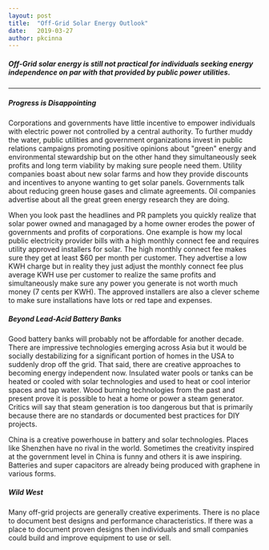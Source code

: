 ```yaml
---
layout: post
title:  "Off-Grid Solar Energy Outlook"
date:   2019-03-27
author: pkcinna
---
```


##### Off-Grid solar energy is still not practical for individuals seeking energy independence on par with that provided by public power utilities.

- - -

##### Progress is Disappointing
Corporations and governments have little incentive to empower individuals with electric power not controlled by a central authority.  To further muddy the water, public utilities and government organizations invest in public relations campaigns promoting positive opinions about "green" energy and environmental stewardship but on the other hand they simultaneously seek profits and long term viability by making sure people need them.  Utility companies boast about new solar farms and how they provide discounts and incentives to anyone wanting to get solar panels. Governments talk about reducing green house gases and climate agreements.  Oil companies advertise about all the great green energy research they are doing. 

When you look past the headlines and PR pamplets you quickly realize that solar power owned and managaged by a home owner erodes the power of governments and profits of corporations.  One example is how my local public electricity provider bills with a high monthly connect fee and requires utility approved installers for solar.  The high monthly connect fee makes sure they get at least $60 per month per customer.  They advertise a low KWH charge but in reality they just adjust the monthly connect fee plus average KWH use per customer to realize the same profits and simultaneously make sure any power you generate is not worth much money (7 cents per KWH).  The approved installers are also a clever scheme to make sure installations have lots or red tape and expenses.


##### Beyond Lead-Acid Battery Banks
Good battery banks will probably not be affordable for another decade. There are impressive technologies emerging across Asia but it would be socially destabilizing for a significant portion of homes in the USA to suddenly drop off the grid.  That said, there are creative approaches to becoming energy independent now.  Insulated water pools or tanks can be heated or cooled with solar technologies and used to heat or cool interior spaces and tap water.  Wood burning technologies from the past and present prove it is possible to heat a home or power a steam generator.  Critics will say that steam generation is too dangerous but that is primarily because there are no standards or documented best practices for DIY projects. 

China is a creative powerhouse in battery and solar technologies.  Places like Shenzhen have no rival in the world.  Sometimes the creativity inspired at the government level in China is funny and others it is awe inspiring.  Batteries and super capacitors are already being produced with graphene in various forms.

##### Wild West
Many off-grid projects are generally creative experiments.  There is no place to document best designs and performance characteristics.  If there was a place to document proven designs then individuals and small companies could build and improve equipment to use or sell.


